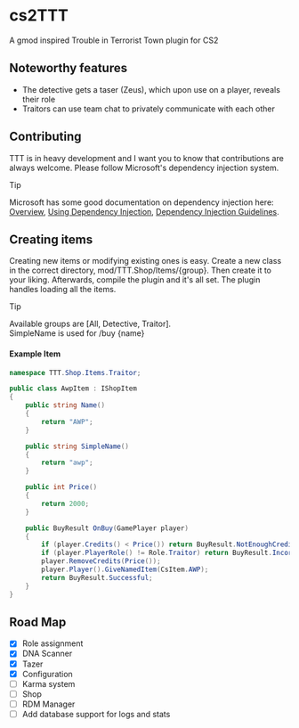 # cs2TTT
A gmod inspired Trouble in Terrorist Town plugin for CS2

## Noteworthy features
* The detective gets a taser (Zeus), which upon use on a player, reveals their role
* Traitors can use team chat to privately communicate with each other


[//]: # (## Items & Shop)

[//]: # (You can open the shop with the `css_shop` command.)

[//]: # ()
[//]: # (You can buy items during the game by using the `css_buy <itemName>` command, where you replace `<itemName>` with the _itemName_ of the item of your choice.)

[//]: # ()
[//]: # (Below is a list of currently added items, an explanation of **what they do** &#40;still to be added&#41;, which **team** can buy them, their **price** and their **itemName** )

[//]: # ()
[//]: # (| Item              | Use     | Team      | Price | itemName   |)

[//]: # (| :---------------- | :------ | :-------: | :---: | :--------: |)

[//]: # (| AK47              |    -    | Traitor   | 500   | ak47       |)

[//]: # (| AWP               |    -    | Traitor   | 2000  | awp        |)

[//]: # (| Wall Hack         |    -    | Traitor   | 1000  | wallhack   |)

[//]: # (| Taser             | Reveal someone's role | Detective | 1000  | taser      |)

[//]: # (| DNA Scanner       |    -    | Detective | 1000  | dnascanner |)

[//]: # ()
[//]: # (## Commands)

[//]: # ()
[//]: # (### In-Game)

[//]: # (* `css_shop` Opens the shop menu )

[//]: # (* `css_buy <itemName>` Buys the specified item if you have enough money &#40;e.g. `css_buy ak47` or `css_buy wallhack`&#41;)

[//]: # ()
[//]: # (### Console)

[//]: # (* `css_roles` = Get the roles of all players)

## Contributing
TTT is in heavy development and I want you to know that contributions are always welcome. Please follow Microsoft's dependency injection system.

> [!TIP]
> Microsoft has some good documentation on dependency injection here: 
> [Overview](https://learn.microsoft.com/en-us/dotnet/core/extensions/dependency-injection),
> [Using Dependency Injection](https://learn.microsoft.com/en-us/dotnet/core/extensions/dependency-injection-usage),
> [Dependency Injection Guidelines](https://learn.microsoft.com/en-us/dotnet/core/extensions/dependency-injection-guidelines).

## Creating items

Creating new items or modifying existing ones is easy. Create a new class in the correct directory, mod/TTT.Shop/Items/{group}. Then create it to your liking. Afterwards, compile the plugin and it's all set. The plugin handles loading all the items.

> [!TIP]
> Available groups are [All, Detective, Traitor]. <br>
> SimpleName is used for /buy {name}

#### Example Item
```c#
namespace TTT.Shop.Items.Traitor;

public class AwpItem : IShopItem
{
    public string Name()
    {
        return "AWP";
    }

    public string SimpleName()
    {
        return "awp";
    }

    public int Price()
    {
        return 2000;
    }

    public BuyResult OnBuy(GamePlayer player)
    {
        if (player.Credits() < Price()) return BuyResult.NotEnoughCredits;
        if (player.PlayerRole() != Role.Traitor) return BuyResult.IncorrectRole;
        player.RemoveCredits(Price());
        player.Player().GiveNamedItem(CsItem.AWP);
        return BuyResult.Successful;
    }
}
```

## Road Map
- [x] Role assignment
- [x] DNA Scanner
- [x] Tazer
- [x] Configuration
- [ ] Karma system
- [ ] Shop
- [ ] RDM Manager
- [ ] Add database support for logs and stats
